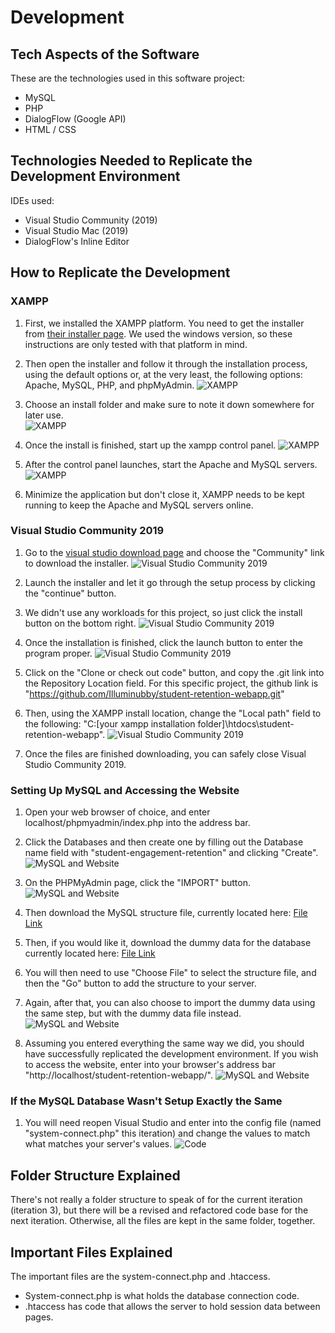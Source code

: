 # Development

## Tech Aspects of the Software
These are the technologies used in this software project:
- MySQL
- PHP
- DialogFlow (Google API)
- HTML / CSS


## Technologies Needed to Replicate the Development Environment
IDEs used:
- Visual Studio Community (2019)
- Visual Studio Mac (2019) 
- DialogFlow's Inline Editor


## How to Replicate the Development
### XAMPP
1. First, we installed the XAMPP platform. You need to get the installer from [their installer page](https://www.apachefriends.org/index.html). We used the windows version, so these instructions are only tested with that platform in mind.

1. Then open the installer and follow it through the installation process, using the default options or, at the very least, the following options: Apache, MySQL, PHP, and phpMyAdmin. 
![XAMPP][XAMPP1]

1. Choose an install folder and make sure to note it down somewhere for later use.  
![XAMPP][XAMPP2]

1. Once the install is finished, start up the xampp control panel. 
![XAMPP][XAMPP3]

1. After the control panel launches, start the Apache and MySQL servers. 
![XAMPP][XAMPP4]

1. Minimize the application but don't close it, XAMPP needs to be kept running to keep the Apache and MySQL servers online.

### Visual Studio Community 2019
1. Go to the [visual studio download page](https://visualstudio.microsoft.com/downloads/) and choose the "Community" link to download the installer. 
![Visual Studio Community 2019][VSC1]

1. Launch the installer and let it go through the setup process by clicking the "continue" button.

1. We didn't use any workloads for this project, so just click the install button on the bottom right. 
![Visual Studio Community 2019][VSC2]

1.  Once the installation is finished, click the launch button to enter the program proper. 
![Visual Studio Community 2019][VSC3]

1. Click on the "Clone or check out code" button, and copy the .git link into the Repository Location field. For this specific project, the github link is "https://github.com/Illuminubby/student-retention-webapp.git"
1. Then, using the XAMPP install location, change the "Local path" field to the following: "C:\[your xampp installation folder]\htdocs\student-retention-webapp". 
![Visual Studio Community 2019][VSC4]

1. Once the files are finished downloading, you can safely close Visual Studio Community 2019.

### Setting Up MySQL and Accessing the Website
1. Open your web browser of choice, and enter localhost/phpmyadmin/index.php into the address bar.

1. Click the Databases and then create one by filling out the Database name field with "student-engagement-retention" and clicking "Create".
![MySQL and Website][Website2]

1. On the PHPMyAdmin page, click the "IMPORT" button.
![MySQL and Website][Website2]

1. Then download the MySQL structure file, currently located here: [File Link](https://github.com/Brendenjones12/Student-Engagement-and-Retention-Tool/blob/master/Auxiliary%20Files/MySQL%20Table%20Setup/MySQL_Structure.sql)
1. Then, if you would like it, download the dummy data for the database currently located here: [File Link](https://github.com/Brendenjones12/Student-Engagement-and-Retention-Tool/blob/master/Auxiliary%20Files/MySQL%20Table%20Setup/Dummy_Data.sql)

1. You will then need to use "Choose File" to select the structure file, and then the "Go" button to add the structure to your server.
1. Again, after that, you can also choose to import the dummy data using the same step, but with the dummy data file instead.
![MySQL and Website][Website3]

1. Assuming you entered everything the same way we did, you should have successfully replicated the development environment. If you wish to access the website, enter into your browser's address bar "http://localhost/student-retention-webapp/".
![MySQL and Website][Website4]


### If the MySQL Database Wasn't Setup Exactly the Same
1. You will need reopen Visual Studio and enter into the config file (named "system-connect.php" this iteration) and change the values to match what matches your server's values.
![Code][Code]


## Folder Structure Explained
There's not really a folder structure to speak of for the current iteration (iteration 3), but there will be a revised and refactored code base for the next iteration. Otherwise, all the files are kept in the same folder, together.


## Important Files Explained
The important files are the system-connect.php and .htaccess.
- System-connect.php is what holds the database connection code.
- .htaccess has code that allows the server to hold session data between pages.


[XAMPP1]:	https://github.com/Brendenjones12/Student-Engagement-and-Retention-Tool/blob/master/Auxiliary%20Files/Pictures/Development/XAMPP%201.png	"XAMPP"
[XAMPP2]:	https://github.com/Brendenjones12/Student-Engagement-and-Retention-Tool/blob/master/Auxiliary%20Files/Pictures/Development/XAMPP%202.png	"XAMPP"
[XAMPP3]:	https://github.com/Brendenjones12/Student-Engagement-and-Retention-Tool/blob/master/Auxiliary%20Files/Pictures/Development/XAMPP%203.png	"XAMPP"
[XAMPP4]:	https://github.com/Brendenjones12/Student-Engagement-and-Retention-Tool/blob/master/Auxiliary%20Files/Pictures/Development/XAMPP%204.png	"XAMPP"
[VSC1]:		https://github.com/Brendenjones12/Student-Engagement-and-Retention-Tool/blob/master/Auxiliary%20Files/Pictures/Development/VisualStudioComm2019%201.png	"Visual Studio Community 2019"
[VSC2]:		https://github.com/Brendenjones12/Student-Engagement-and-Retention-Tool/blob/master/Auxiliary%20Files/Pictures/Development/VisualStudioComm2019%202.png	"Visual Studio Community 2019"
[VSC3]:		https://github.com/Brendenjones12/Student-Engagement-and-Retention-Tool/blob/master/Auxiliary%20Files/Pictures/Development/VisualStudioComm2019%203.png	"Visual Studio Community 2019"
[VSC4]:		https://github.com/Brendenjones12/Student-Engagement-and-Retention-Tool/blob/master/Auxiliary%20Files/Pictures/Development/VisualStudioComm2019%204.png	"Visual Studio Community 2019"
[Website1]:	https://github.com/Brendenjones12/Student-Engagement-and-Retention-Tool/blob/master/Auxiliary%20Files/Pictures/Development/Website%201.png	"MySQL and Website"
[Website2]:	https://github.com/Brendenjones12/Student-Engagement-and-Retention-Tool/blob/master/Auxiliary%20Files/Pictures/Development/Website%202.png	"MySQL and Website"
[Website3]:	https://github.com/Brendenjones12/Student-Engagement-and-Retention-Tool/blob/master/Auxiliary%20Files/Pictures/Development/Website%203.png	"MySQL and Website"
[Website4]:	https://github.com/Brendenjones12/Student-Engagement-and-Retention-Tool/blob/master/Auxiliary%20Files/Pictures/Development/Website%204.png	"MySQL and Website"
[Code]:		https://github.com/Brendenjones12/Student-Engagement-and-Retention-Tool/blob/master/Auxiliary%20Files/Pictures/Development/Code.png			"Code"